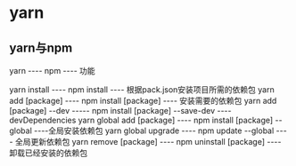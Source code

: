 # yarn
## yarn与npm

yarn ---- npm ---- 功能

yarn install ---- npm install ---- 根据pack.json安装项目所需的依赖包
yarn add [package] ---- npm install [package] ---- 安装需要的依赖包
yarn add [package] --dev ----- npm install [package] --save-dev ---- devDependencies
yarn global add [package] ---- npm install [package] --global ----全局安装依赖包
yarn global upgrade ---- npm update --global ---- 全局更新依赖包
yarn remove [package] ---- npm uninstall [package] ---- 卸载已经安装的依赖包
